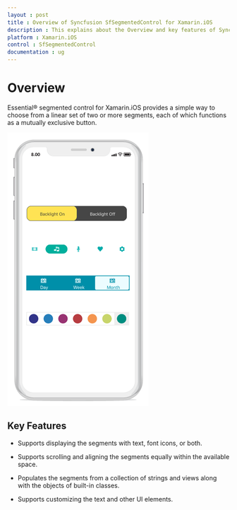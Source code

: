 ```yaml
---
layout : post
title : Overview of Syncfusion SfSegmentedControl for Xamarin.iOS
description : This explains about the Overview and key features of Syncfusion Essential Xamarin.iOS Segmented control.
platform : Xamarin.iOS
control : SfSegmentedControl
documentation : ug
---
```


# Overview

Essential® segmented control for Xamarin.iOS provides a simple way to choose from a linear set of two or more segments, each of which functions as a mutually exclusive button.

![SegmentedControl overview in Xamarin.iOS](images/Overview/SegmentedControlOverview.png)

## Key Features

* Supports displaying the segments with text, font icons, or both.

* Supports scrolling and aligning the segments equally within the available space.

* Populates the segments from a collection of strings and views along with the objects of built-in classes.

* Supports customizing the text and other UI elements.
